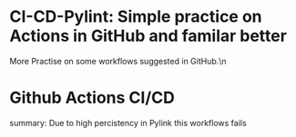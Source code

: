 # CI-CD-Pylint: Simple practice on Actions in GitHub and familar better
More Practise on some workflows suggested in  GitHub.\n
# Github Actions CI/CD
summary:
Due to high percistency in Pylink this workflows  fails 
